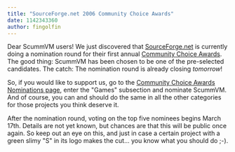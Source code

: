 ```yaml
---
title: "SourceForge.net 2006 Community Choice Awards"
date: 1142343360
author: fingolfin
---
```


Dear ScummVM users! We just discovered that [SourceForge.net](https://sourceforge.net) is currently doing a nomination round for their first annual [Community Choice Awards](https://sourceforge.net/awards/cca/). The good thing: ScummVM has been chosen to be one of the pre-selected candidates. The catch: The nomination round is already closing *tomorrow*!

So, if you would like to support us, go to the [Community Choice Awards Nominations page](https://sourceforge.net/awards/cca/), enter the "Games" subsection and nominate ScummVM. And of course, you can and should do the same in all the other categories for those projects you think deserve it.

After the nomination round, voting on the top five nominees begins March 17th. Details are not yet known, but chances are that this will be public once again. So keep out an eye on this, and just in case a certain project with a green slimy "S" in its logo makes the cut... you know what you should do ;-).

